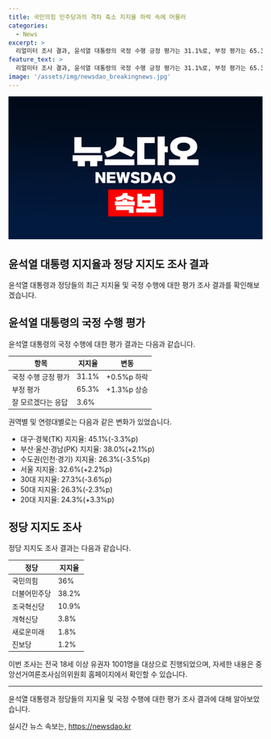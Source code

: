 ```yaml
---
title: 국민의힘 민주당과의 격차 축소 지지율 하락 속에 머물러
categories:
  - News
excerpt: >
  리얼미터 조사 결과, 윤석열 대통령의 국정 수행 긍정 평가는 31.1%로, 부정 평가는 65.3%에 달했다. 민주당은 4.1%p 상승한 것으로 조사됐으며, 그 외 권역 및 연령별로도 다양한 결과가 보고되었다. 정당 지지도 조사에 따르면 국민의힘은 36%, 민주당은 38.2%로 집계되었다. 이번 조사는 무선·유선 자동응답 전화 방식으로 진행됐으며, 표본 오차는 95% 신뢰수준에 각각 ±2.0%p, ±3.1%p다.
feature_text: >
  리얼미터 조사 결과, 윤석열 대통령의 국정 수행 긍정 평가는 31.1%로, 부정 평가는 65.3%에 달했다. 민주당은 4.1%p 상승한 것으로 조사됐으며, 그 외 권역 및 연령별로도 다양한 결과가 보고되었다. 정당 지지도 조사에 따르면 국민의힘은 36%, 민주당은 38.2%로 집계되었다. 이번 조사는 무선·유선 자동응답 전화 방식으로 진행됐으며, 표본 오차는 95% 신뢰수준에 각각 ±2.0%p, ±3.1%p다.
image: '/assets/img/newsdao_breakingnews.jpg'
---
```


<p><img src="/assets/img/newsdao_breakingnews.jpg" alt="ranknews 속보" /></p>

<h2>윤석열 대통령 지지율과 정당 지지도 조사 결과</h2>

<p data-ke-size="size16">윤석열 대통령과 정당들의 최근 지지율 및 국정 수행에 대한 평가 조사 결과를 확인해보겠습니다.</p>

<h2>윤석열 대통령의 국정 수행 평가</h2>

<p data-ke-size="size16">윤석열 대통령의 국정 수행에 대한 평가 결과는 다음과 같습니다.</p>

<table>
<thead>
<tr>
<th><b>항목</b></th>
<th><b>지지율</b></th>
<th><b>변동</b></th>
</tr>
</thead>
<tbody>
<tr>
<td>국정 수행 긍정 평가</td>
<td>31.1%</td>
<td>+0.5%p 하락</td>
</tr>
<tr>
<td>부정 평가</td>
<td>65.3%</td>
<td>+1.3%p 상승</td>
</tr>
<tr>
<td>잘 모르겠다는 응답</td>
<td>3.6%</td>
<td></td>
</tr>
</tbody>
</table>

<p data-ke-size="size16">권역별 및 연령대별로는 다음과 같은 변화가 있었습니다.</p>

<ul>
<li>대구·경북(TK) 지지율: 45.1%(-3.3%p)</li>
<li>부산·울산·경남(PK) 지지율: 38.0%(+2.1%p)</li>
<li>수도권(인천·경기) 지지율: 26.3%(-3.5%p)</li>
<li>서울 지지율: 32.6%(+2.2%p)</li>
<li>30대 지지율: 27.3%(-3.6%p)</li>
<li>50대 지지율: 26.3%(-2.3%p)</li>
<li>20대 지지율: 24.3%(+3.3%p)</li>
</ul>

<h2>정당 지지도 조사</h2>

<p data-ke-size="size16">정당 지지도 조사 결과는 다음과 같습니다.</p>

<table>
<thead>
<tr>
<th><b>정당</b></th>
<th><b>지지율</b></th>
</tr>
</thead>
<tbody>
<tr>
<td>국민의힘</td>
<td>36%</td>
</tr>
<tr>
<td>더불어민주당</td>
<td>38.2%</td>
</tr>
<tr>
<td>조국혁신당</td>
<td>10.9%</td>
</tr>
<tr>
<td>개혁신당</td>
<td>3.8%</td>
</tr>
<tr>
<td>새로운미래</td>
<td>1.8%</td>
</tr>
<tr>
<td>진보당</td>
<td>1.2%</td>
</tr>
</tbody>
</table>

<p data-ke-size="size16">이번 조사는 전국 18세 이상 유권자 1001명을 대상으로 진행되었으며, 자세한 내용은 중앙선거여론조사심의위원회 홈페이지에서 확인할 수 있습니다.</p>

<hr>

<p data-ke-size="size16">윤석열 대통령과 정당들의 지지율 및 국정 수행에 대한 평가 조사 결과에 대해 알아보았습니다.</p>
실시간 뉴스 속보는, <a href="https://newsdao.kr" rel="dofollow">https://newsdao.kr</a>


